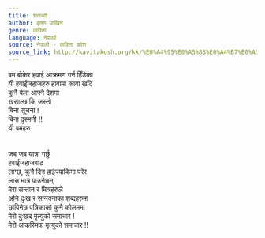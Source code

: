 ```yaml
---
title: शताब्दी
author: कृष्ण पाख्रिन
genre: कविता
language: नेपाली
source: नेपाली - कविता कोश
source_link: http://kavitakosh.org/kk/%E0%A4%95%E0%A5%83%E0%A4%B7%E0%A5%8D%E0%A4%A3_%E0%A4%AA%E0%A4%BE%E0%A4%96%E0%A5%8D%E0%A4%B0%E0%A4%BF%E0%A4%A8
---
```


बम बोकेर हवाई आक्रमण गर्न हिँडेका  
यी हवाईजहाजहरु हावामा कावा खाँदै  
कुनै बेला आफ्नै देशमा  
खसाल्छ कि जस्तो  
बिना सूचना !  
बिना दुस्मनी !!  
यी बमहरु  
   
   
जब जब यात्रा गर्छु  
हवाईजहाजबाट  
लाग्छ, कुनै दिन हाईज्याकिमा परेर  
लास मात्र पाउनेछन्  
मेरा सन्तान र मित्रहरुले  
अनि दुःख र सान्त्वनाका शब्दहरुमा  
छापिनेछ पत्रिकाको कुनै कोलममा  
मेरो दुःखद मृत्युको समाचार !  
मेरो आकस्मिक मृत्युको समाचार !!
